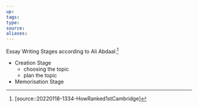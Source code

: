 ```yaml
---
up:
tags:
type:
source:
aliases:
---
```


Essay Writing Stages according to Ali Abdaal:[^1]

- Creation Stage
  - choosing the topic
  - plan the topic
- Memorisation Stage

[^1]: [source::20220118-1334-HowRanked1stCambridge]
